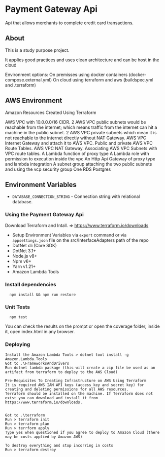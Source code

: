 # Payment Gateway Api
Api that allows merchants to complete credit card transactions.

## About
This is a study purpose project.

It applies good practices and uses clean architecture and can be host in the cloud

Environment options: 
On premisses using docker containers (docker-compose.external.yml)
On cloud using terraform and aws (buildspec.yml and .terraform)

## AWS Environment
Amazon Resources Created Using Terraform

AWS VPC with 10.0.0.0/16 CIDR.
2 AWS VPC public subnets would be reachable from the internet; which means traffic from the internet can hit a 
machine in the public subnet.
2 AWS VPC private subnets which mean it is not reachable to the internet directly without NAT Gateway.
AWS VPC Internet Gateway and attach it to AWS VPC.
Public and private AWS VPC Route Tables.
AWS VPC NAT Gateway.
Associating AWS VPC Subnets with VPC route tables.
A Lambda function of proxy type
A Lambda role with permission to execution inside the vpc 
An Http Api Gateway of proxy type and lambda integration
A subnet group attaching the two public subnets and using the vcp security group
One RDS Postgres

## Environment Variables


* `DATABASE_CONNECTION_STRING` - Connection string with relational database.

### Using the Payment Gateway Api


Download Terraform and Intall. => https://www.terraform.io/downloads

- Setup Environment Variables via `export` command or via `appsettings.json` file on the src/InterfaceAdapters path of the repo
- DotNet cli (Core SDK)
- DotNet 3.1+
- Node.js v8+
- Npm v6+
- Yarn v1.21+
- Amazon Lambda Tools

### Install dependencies
```
  npm install && npm run restore
```


### Unit Tests
```
  npm test
```
You can check the results on the prompt or open the coverage folder, inside it, open index.html in any browser.

### Deploying
```
Install the Amazon Lambda Tools > dotnet tool install -g Amazon.Lambda.Tools
Got to .\FrameworksAndDrivers
Run dotnet lambda package (this will create a zip file be used as an artifact from terraform to deploy to the AWS Cloud)

Pre-Requisites To Creating Infrastructure on AWS Using Terraform
It is required AWS IAM API keys (access key and secret key) for creating and deleting permissions for all AWS resources.
Terraform should be installed on the machine. If Terraform does not exist you can download and install it from https://www.terraform.io/downloads.


Got to .\terraform
Run > terraform init
Run > terraform plan
Run > terrform apply
Type yes when questioned if you agree to deploy to Amazon Cloud (there may be costs applied by Amazon AWS)

To destroy everything and stop incorring in costs
Run > terraform destroy

```
